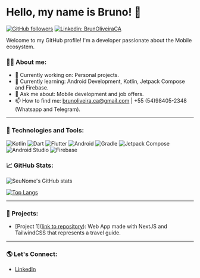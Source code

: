 # Hello, my name is Bruno! 👋

[![GitHub followers](https://img.shields.io/github/followers/seuusuario?label=Follow&style=social)](https://github.com/brunoliveiraca)
[![Linkedin: BrunOliveiraCA](https://img.shields.io/badge/-BrunOliveiraCA-blue?style=flat-square&logo=Linkedin&logoColor=white&link=https://www.linkedin.com/in/brunoliveiraca/)](https://www.linkedin.com/in/brunoliveiraca/)

Welcome to my GitHub profile! I'm a developer passionate about the Mobile ecosystem.

### 👨‍💻 About me:
- 🔭 Currently working on: Personal projects.
- 🌱 Currently learning: Android Development, Kotlin, Jetpack Compose and Firebase.
- 💬 Ask me about: Mobile development and job offers.
- 📫 How to find me: brunoliveira.ca@gmail.com | +55 (54)98405-2348 (Whatsapp and Telegram).

---

### 🚀 Technologies and Tools:
![Kotlin](https://img.shields.io/badge/Kotlin-0095D5?style=for-the-badge&logo=kotlin&logoColor=white)
![Dart](https://img.shields.io/badge/Dart-0175C2?style=for-the-badge&logo=dart&logoColor=white)
![Flutter](https://img.shields.io/badge/Flutter-02569B?style=for-the-badge&logo=flutter&logoColor=white)
![Android](https://img.shields.io/badge/Android-3DDC84?style=for-the-badge&logo=android&logoColor=white)
![Gradle](https://img.shields.io/badge/Gradle-02303A?style=for-the-badge&logo=gradle&logoColor=white)
![Jetpack Compose](https://img.shields.io/badge/Jetpack%20Compose-4285F4?style=for-the-badge&logo=jetpackcompose&logoColor=white)
![Android Studio](https://img.shields.io/badge/Android%20Studio-3DDC84?style=for-the-badge&logo=androidstudio&logoColor=white)
![Firebase](https://img.shields.io/badge/Firebase-FFCA28?style=for-the-badge&logo=firebase&logoColor=white)


### 📈 GitHub Stats:
![SeuNome's GitHub stats](https://github-readme-stats.vercel.app/api?username=brunoliveiraca&show_icons=true&theme=dark)

[![Top Langs](https://github-readme-stats.vercel.app/api/top-langs/?username=brunoliveiraca&layout=compact)](https://github.com/brunoliveiraca)

---

### 📂 Projects:
- [Project 1]([link to repository](https://github.com/BrunOliveiraCA/travel-app)): Web App made with NextJS and TailwindCSS that represents a travel guide.

---

### 🌎 Let's Connect:
- [LinkedIn](https://www.linkedin.com/in/brunoliveiraca/)
